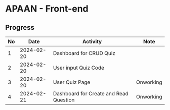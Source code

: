 # APAAN - Front-end

## Progress

| No  | Date       | Activity                               | Note      |
| --- | ---------- | -------------------------------------- | --------- |
| 1   | 2024-02-20 | Dashboard for CRUD Quiz                |           |
| 2   | 2024-02-20 | User input Quiz Code                   |           |
| 3   | 2024-02-20 | User Quiz Page                         | Onworking |
| 4   | 2024-02-21 | Dashboard for Create and Read Question | Onworking |
